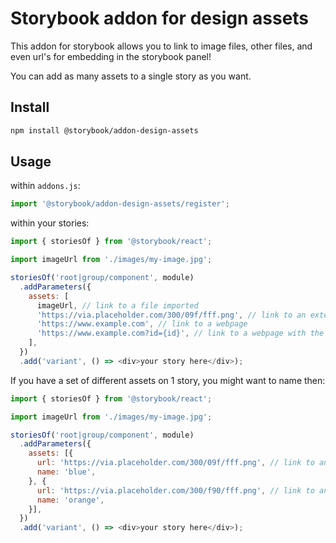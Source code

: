 # Storybook addon for design assets

This addon for storybook allows you to link to image files, other files, and even url's for embedding in the storybook panel!

You can add as many assets to a single story as you want.

## Install

```sh
npm install @storybook/addon-design-assets
```

## Usage
within `addons.js`:

```js
import '@storybook/addon-design-assets/register';
```

within your stories:
```js
import { storiesOf } from '@storybook/react';

import imageUrl from './images/my-image.jpg'; 

storiesOf('root|group/component', module)
  .addParameters({
    assets: [
      imageUrl, // link to a file imported
      'https://via.placeholder.com/300/09f/fff.png', // link to an external image
      'https://www.example.com', // link to a webpage
      'https://www.example.com?id={id}', // link to a webpage with the current story's id in the url
    ],
  })
  .add('variant', () => <div>your story here</div>);
```

If you have a set of different assets on 1 story, you might want to name then:
```js
import { storiesOf } from '@storybook/react';

import imageUrl from './images/my-image.jpg'; 

storiesOf('root|group/component', module)
  .addParameters({
    assets: [{
      url: 'https://via.placeholder.com/300/09f/fff.png', // link to an external image
      name: 'blue',
    }, {
      url: 'https://via.placeholder.com/300/f90/fff.png', // link to an external image
      name: 'orange',
    }],
  })
  .add('variant', () => <div>your story here</div>);
```
